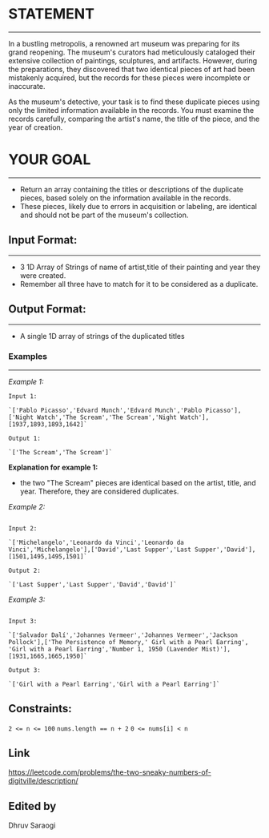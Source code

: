 

# STATEMENT

-----

In a bustling metropolis, a renowned art museum was preparing for its grand reopening. The museum's curators had meticulously cataloged their extensive collection of paintings, sculptures, and artifacts. However, during the preparations, they discovered that two identical pieces of art had been mistakenly acquired, but the records for these pieces were incomplete or inaccurate.

As the museum's detective, your task is to find these duplicate pieces using only the limited information available in the records. You must examine the records carefully, comparing the artist's name, the title of the piece, and the year of creation.

# YOUR GOAL

------

- Return an array containing the titles or descriptions of the duplicate pieces, based solely on the information available in the records. 
- These pieces, likely due to errors in acquisition or labeling, are identical and should not be part of the museum's collection.

## Input Format:
-------
- 3 1D Array of Strings of name of artist,title of their painting and year they were created. 
- Remember all three have to match for it to be considered as a duplicate.

## Output Format:
-----
- A single 1D array of strings of the duplicated titles

### Examples
---

*Example 1:*
```
Input 1:

`['Pablo Picasso','Edvard Munch','Edvard Munch','Pablo Picasso'],['Night Watch','The Scream','The Scream','Night Watch'],[1937,1893,1893,1642]`

Output 1:

`['The Scream','The Scream']`

```
**Explanation for example 1:**

-  the two "The Scream" pieces are identical based on the artist, title, and year. Therefore, they are considered duplicates.

*Example 2:*
```

Input 2:

`['Michelangelo','Leonardo da Vinci','Leonardo da Vinci','Michelangelo'],['David','Last Supper','Last Supper','David'],[1501,1495,1495,1501]`

Output 2:

`['Last Supper','Last Supper','David','David']`

```

*Example 3:*
```

Input 3:

`['Salvador Dalí','Johannes Vermeer','Johannes Vermeer','Jackson Pollock'],['The Persistence of Memory,' Girl with a Pearl Earring', 'Girl with a Pearl Earring','Number 1, 1950 (Lavender Mist)'],[1931,1665,1665,1950]`

Output 3:

`['Girl with a Pearl Earring','Girl with a Pearl Earring']`

```

## Constraints:

`2 <= n <= 100`
`nums.length == n + 2`
`0 <= nums[i] < n`

## Link
https://leetcode.com/problems/the-two-sneaky-numbers-of-digitville/description/

## Edited by
Dhruv Saraogi
